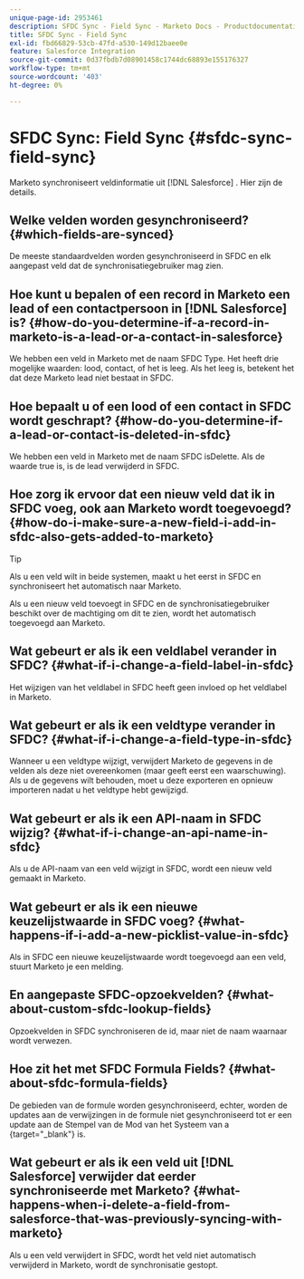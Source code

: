 ```yaml
---
unique-page-id: 2953461
description: SFDC Sync - Field Sync - Marketo Docs - Productdocumentatie
title: SFDC Sync - Field Sync
exl-id: fbd66829-53cb-47fd-a530-149d12baee0e
feature: Salesforce Integration
source-git-commit: 0d37fbdb7d08901458c1744dc68893e155176327
workflow-type: tm+mt
source-wordcount: '403'
ht-degree: 0%

---
```


# SFDC Sync: Field Sync {#sfdc-sync-field-sync}

Marketo synchroniseert veldinformatie uit [!DNL Salesforce] . Hier zijn de details.

## Welke velden worden gesynchroniseerd? {#which-fields-are-synced}

De meeste standaardvelden worden gesynchroniseerd in SFDC en elk aangepast veld dat de synchronisatiegebruiker mag zien.

## Hoe kunt u bepalen of een record in Marketo een lead of een contactpersoon in [!DNL Salesforce] is? {#how-do-you-determine-if-a-record-in-marketo-is-a-lead-or-a-contact-in-salesforce}

We hebben een veld in Marketo met de naam SFDC Type. Het heeft drie mogelijke waarden: lood, contact, of het is leeg. Als het leeg is, betekent het dat deze Marketo lead niet bestaat in SFDC.

## Hoe bepaalt u of een lood of een contact in SFDC wordt geschrapt? {#how-do-you-determine-if-a-lead-or-contact-is-deleted-in-sfdc}

We hebben een veld in Marketo met de naam SFDC isDelette. Als de waarde true is, is de lead verwijderd in SFDC.

## Hoe zorg ik ervoor dat een nieuw veld dat ik in SFDC voeg, ook aan Marketo wordt toegevoegd? {#how-do-i-make-sure-a-new-field-i-add-in-sfdc-also-gets-added-to-marketo}

>[!TIP]
>
>Als u een veld wilt in beide systemen, maakt u het eerst in SFDC en synchroniseert het automatisch naar Marketo.

Als u een nieuw veld toevoegt in SFDC en de synchronisatiegebruiker beschikt over de machtiging om dit te zien, wordt het automatisch toegevoegd aan Marketo.

## Wat gebeurt er als ik een veldlabel verander in SFDC? {#what-if-i-change-a-field-label-in-sfdc}

Het wijzigen van het veldlabel in SFDC heeft geen invloed op het veldlabel in Marketo.

## Wat gebeurt er als ik een veldtype verander in SFDC? {#what-if-i-change-a-field-type-in-sfdc}

Wanneer u een veldtype wijzigt, verwijdert Marketo de gegevens in de velden als deze niet overeenkomen (maar geeft eerst een waarschuwing). Als u de gegevens wilt behouden, moet u deze exporteren en opnieuw importeren nadat u het veldtype hebt gewijzigd.

## Wat gebeurt er als ik een API-naam in SFDC wijzig? {#what-if-i-change-an-api-name-in-sfdc}

Als u de API-naam van een veld wijzigt in SFDC, wordt een nieuw veld gemaakt in Marketo.

## Wat gebeurt er als ik een nieuwe keuzelijstwaarde in SFDC voeg? {#what-happens-if-i-add-a-new-picklist-value-in-sfdc}

Als in SFDC een nieuwe keuzelijstwaarde wordt toegevoegd aan een veld, stuurt Marketo je een melding.

## En aangepaste SFDC-opzoekvelden? {#what-about-custom-sfdc-lookup-fields}

Opzoekvelden in SFDC synchroniseren de id, maar niet de naam waarnaar wordt verwezen.

## Hoe zit het met SFDC Formula Fields? {#what-about-sfdc-formula-fields}

De gebieden van de formule worden gesynchroniseerd, echter, worden de updates aan de verwijzingen in de formule niet gesynchroniseerd tot er een update aan de Stempel van de Mod van het Systeem van a [ ](https://help.salesforce.com/apex/HTViewSolution?id=000193203&language=en_US){target="_blank"} is.

## Wat gebeurt er als ik een veld uit [!DNL Salesforce] verwijder dat eerder synchroniseerde met Marketo? {#what-happens-when-i-delete-a-field-from-salesforce-that-was-previously-syncing-with-marketo}

Als u een veld verwijdert in SFDC, wordt het veld niet automatisch verwijderd in Marketo, wordt de synchronisatie gestopt.
